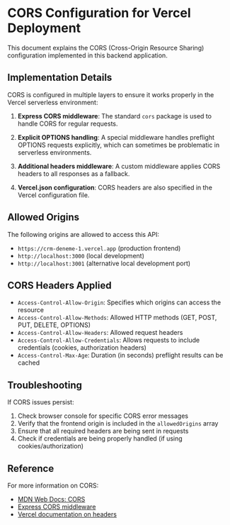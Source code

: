 # CORS Configuration for Vercel Deployment

This document explains the CORS (Cross-Origin Resource Sharing) configuration implemented in this backend application.

## Implementation Details

CORS is configured in multiple layers to ensure it works properly in the Vercel serverless environment:

1. **Express CORS middleware**: The standard `cors` package is used to handle CORS for regular requests.

2. **Explicit OPTIONS handling**: A special middleware handles preflight OPTIONS requests explicitly, which can sometimes be problematic in serverless environments.

3. **Additional headers middleware**: A custom middleware applies CORS headers to all responses as a fallback.

4. **Vercel.json configuration**: CORS headers are also specified in the Vercel configuration file.

## Allowed Origins

The following origins are allowed to access this API:

- `https://crm-deneme-1.vercel.app` (production frontend)
- `http://localhost:3000` (local development)
- `http://localhost:3001` (alternative local development port)

## CORS Headers Applied

- `Access-Control-Allow-Origin`: Specifies which origins can access the resource
- `Access-Control-Allow-Methods`: Allowed HTTP methods (GET, POST, PUT, DELETE, OPTIONS)
- `Access-Control-Allow-Headers`: Allowed request headers
- `Access-Control-Allow-Credentials`: Allows requests to include credentials (cookies, authorization headers)
- `Access-Control-Max-Age`: Duration (in seconds) preflight results can be cached

## Troubleshooting

If CORS issues persist:

1. Check browser console for specific CORS error messages
2. Verify that the frontend origin is included in the `allowedOrigins` array
3. Ensure that all required headers are being sent in requests
4. Check if credentials are being properly handled (if using cookies/authorization)

## Reference

For more information on CORS:
- [MDN Web Docs: CORS](https://developer.mozilla.org/en-US/docs/Web/HTTP/CORS)
- [Express CORS middleware](https://expressjs.com/en/resources/middleware/cors.html)
- [Vercel documentation on headers](https://vercel.com/docs/concepts/functions/serverless-functions/runtimes#node.js-request-and-response-objects)